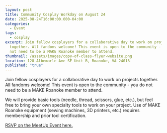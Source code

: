 ```yaml
---
layout: post
title: Community Cosplay Workday on August 24
date: 2025-08-24T16:00:00.000-04:00
categories:
  - Event
tags:
  - cosplay
excerpt: Join fellow cosplayers for a collaborative day to work on projects
  together. All fandoms welcome! This event is open to the community - you do
  not need to be a MAKE Roanoke member to attend.
thumbnail: /assets/images/copy-of-class-flyer-website.png
location: 128 Albemarle Ave SE Unit B, Roanoke, VA 24013
published: "true"
---
```

Join fellow cosplayers for a collaborative day to work on projects together. All fandoms welcome! This event is open to the community - you do not need to be a MAKE Roanoke member to attend.

We will provide basic tools (needle, thread, scissors, glue, etc.), but feel free to bring your own specialty tools to work on your project.
Use of MAKE Roanoke equipment (sewing machines, 3D printers, etc.) requires membership and prior tool certification.

[RSVP on the MeetUp Event here.](https://www.meetup.com/make-roanoke/events/310471787)
